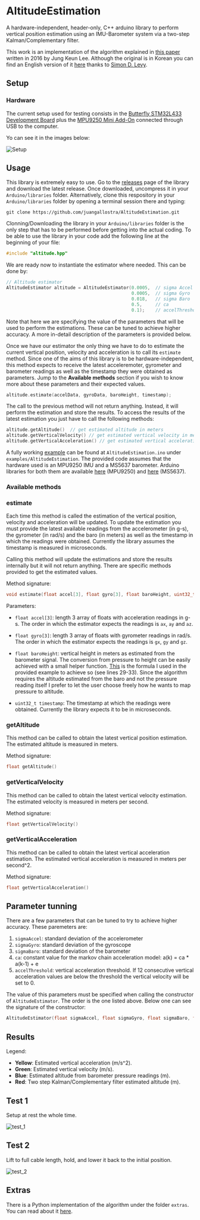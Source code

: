 # AltitudeEstimation
A hardware-independent, header-only, C++ arduino library to perform vertical position estimation using an IMU-Barometer system via a two-step Kalman/Complementary filter.

This work is an implementation of the algorithm explained in [this paper](http://www.koreascience.or.kr/article/ArticleFullRecord.jsp?cn=HSSHBT_2016_v25n3_202) written in 2016 by Jung Keun Lee. Although the original is in Korean you can find an English version of it [here](https://home.wlu.edu/~levys/TwoStepFilter.pdf) thanks to [Simon D. Levy](http://home.wlu.edu/~levys/).


## Setup

### Hardware

The current setup used for testing consists in the [Butterfly STM32L433 Development Board](https://www.tindie.com/products/TleraCorp/butterfly-stm32l433-development-board/) plus the [MPU9250 Mini Add-On](https://www.tindie.com/products/onehorse/mpu9250-teensy-3x-add-on-shields/) connected through USB to the computer.

Yo can see it in the images below:

![Setup](https://i.imgur.com/XqFxrWS.png)

## Usage

This library is extremely easy to use. Go to the [releases](https://github.com/juangallostra/AltitudeEstimation/releases) page of the library and download the latest release. Once downloaded, uncompress it in your `Arduino/libraries` folder. Alternatively, clone this respository in your `Arduino/libraries` folder by opening a terminal session there and typing:

`git clone https://github.com/juangallostra/AltitudeEstimation.git`


Clonning/Downloading the library in your `Arduino/libraries` folder is the only step that has to be performed before getting into the actual coding. To be able to use the library in your code add the following line at the beginning of your file:

```cpp
#include "altitude.hpp"
```

We are ready now to instantiate the estimator where needed. This can be done by:

```cpp
// Altitude estimator
AltitudeEstimator altitude = AltitudeEstimator(0.0005, 	// sigma Accel
                                               0.0005, 	// sigma Gyro
                                               0.018,   // sigma Baro
                                               0.5, 	// ca
                                               0.1);	// accelThreshold
```

Note that here we are specifying the value of the parameters that will be used to perform the estimations. These can be tuned to achieve higher accuracy. A more in-detail description of the parameters is provided below.

Once we have our estimator the only thing we have to do to estimate the current vertical position, velocity and acceleration is to call its `estimate` method. Since one of the aims of this library is to be hardware-independent, this method expects to receive the latest acceleremoter, gyrometer and barometer readings as well as the timestamp they were obtained as parameters. Jump to the **Available methods** section if you wish to know more about these parameters and their expected values.

```cpp
altitude.estimate(accelData, gyroData, baroHeight, timestamp);
```

The call to the previous method will not return anything. Instead, it will perform the estimation and store the results. To access the results of the latest estimation you just have to call the following methods:

```cpp
altitude.getAltitude()	// get estimated altitude in meters
altitude.getVerticalVelocity() // get estimated vertical velocity in meters per second
altitude.getVerticalAcceleration() // get estimated vertical acceleration in m/s^2
```

A fully working [example](https://github.com/juangallostra/AltitudeEstimation/blob/master/examples/AltitudeEstimation/AltitudeEstimation.ino) can be found at `AltitudeEstimation.ino` under `examples/AltitudeEstimation`. The provided code assumes that the hardware used is an MPU9250 IMU and a MS5637 barometer. Arduino libraries for both them are available [here](https://github.com/simondlevy/MPU9250) (MPU9250) and [here](https://github.com/BonaDrone/MS5637) (MS5637).


### Available methods

### estimate

Each time this method is called the estimation of the vertical position, velocity and acceleration will be updated. To update the estimation you must provide the latest available readings from the accelerometer (in g-s), the gyrometer (in rad/s) and the baro (in meters) as well as the timestamp in which the readings were obtained. Currently the library assumes the timestamp is measured in microseconds.

Calling this method will update the estimations and store the results internally but it will not return anything. There are specific methods provided to get the estimated values. 

Method signature:

```cpp
void estimate(float accel[3], float gyro[3], float baroHeight, uint32_t timestamp)
```

Parameters:

* `float accel[3]`: length 3 array of floats with acceleration readings in g-s. The order in which the estimator expects the readings is `ax`, `ay` and `az`.

* `float gyro[3]`: length 3 array of floats with gyrometer readings in rad/s. The order in which the estimator expects the readings is `gx`, `gy` and `gz`.

* `float baroHeight`: vertical height in meters as estimated from the barometer signal. The conversion from pressure to height can be easily achieved with a small helper function. [This](https://www.weather.gov/media/epz/wxcalc/pressureAltitude.pdf) is the formula I used in the provided example to achieve so (see lines 29-33). Since the algorithm requires the altitude estimated from the baro and not the pressure reading itself I prefer to let the user choose freely how he wants to map pressure to altitude.

* `uint32_t timestamp`: The timestamp at which the readings were obtained. Currently the library expects it to be in microseconds.


### getAltitude

This method can be called to obtain the latest vertical position estimation. The estimated altitude is measured in meters.

Method signature:

```cpp
float getAltitude()

```


### getVerticalVelocity

This method can be called to obtain the latest vertical velocity estimation. The estimated velocity is measured in meters per second.

Method signature:

```cpp
float getVerticalVelocity()
```


### getVerticalAcceleration

This method can be called to obtain the latest vertical acceleration estimation. The estimated vertical acceleration is measured in meters per second^2.

Method signature:

```cpp
float getVerticalAcceleration()
```


## Parameter tunning

There are a few parameters that can be tuned to try to achieve higher accuracy. These paremeters are:

1. `sigmaAccel`: standard deviation of the accelerometer
2. `sigmaGyro`: standard deviation of the gyroscope
3. `sigmaBaro`: standard deviation of the barometer
4. `ca`:  constant value for the markov chain acceleration model: a(k) = ca * a(k-1) + e
5. `accelThreshold`: vertical acceleration threshold. If 12 consecutive vertical acceleration values are below the threshold the vertical velocity will be set to 0.

The value of this parameters must be specified when calling the constructor of `AltitudeEstimator`. The order is the one listed above. Below one can see the signature of the constructor:

```cpp
AltitudeEstimator(float sigmaAccel, float sigmaGyro, float sigmaBaro, float ca, float accelThreshold)
```

## Results

Legend:
* **Yellow**: Estimated vertical acceleration (m/s^2).
* **Green**: Estimated vertical velocity (m/s).
* **Blue**: Estimated altitude from barometer pressure readings (m).
* **Red**: Two step Kalman/Complementary filter estimated altitude (m).

## Test 1

Setup at rest the whole time.

![test_1](https://i.imgur.com/peAQHkP.png)

## Test 2

Lift to full cable length, hold, and lower it back to the initial position.

![test_2](https://i.imgur.com/dG4Hc73.png)


## Extras

There is a Python implementation of the algorithm under the folder `extras`. You can read about it [here](https://github.com/juangallostra/AltitudeEstimation/blob/master/extras/README.md).  
